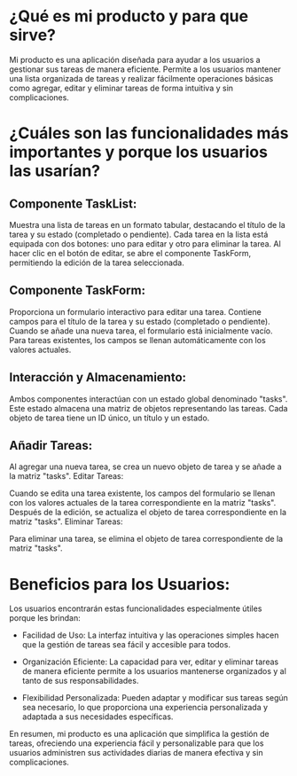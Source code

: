 # ¿Qué es mi producto y para que sirve?
Mi producto es una aplicación diseñada para ayudar a los usuarios a gestionar sus tareas de manera eficiente. Permite a los usuarios mantener una lista organizada de tareas y realizar fácilmente operaciones básicas como agregar, editar y eliminar tareas de forma intuitiva y sin complicaciones.

# ¿Cuáles son las funcionalidades más importantes y porque los usuarios las usarían?

## Componente TaskList:

Muestra una lista de tareas en un formato tabular, destacando el título de la tarea y su estado (completado o pendiente).
Cada tarea en la lista está equipada con dos botones: uno para editar y otro para eliminar la tarea.
Al hacer clic en el botón de editar, se abre el componente TaskForm, permitiendo la edición de la tarea seleccionada.

## Componente TaskForm:

Proporciona un formulario interactivo para editar una tarea.
Contiene campos para el título de la tarea y su estado (completado o pendiente).
Cuando se añade una nueva tarea, el formulario está inicialmente vacío. Para tareas existentes, los campos se llenan automáticamente con los valores actuales.

## Interacción y Almacenamiento:
Ambos componentes interactúan con un estado global denominado "tasks". Este estado almacena una matriz de objetos representando las tareas. Cada objeto de tarea tiene un ID único, un título y un estado.

## Añadir Tareas:

Al agregar una nueva tarea, se crea un nuevo objeto de tarea y se añade a la matriz "tasks".
Editar Tareas:

Cuando se edita una tarea existente, los campos del formulario se llenan con los valores actuales de la tarea correspondiente en la matriz "tasks". Después de la edición, se actualiza el objeto de tarea correspondiente en la matriz "tasks".
Eliminar Tareas:

Para eliminar una tarea, se elimina el objeto de tarea correspondiente de la matriz "tasks".
# Beneficios para los Usuarios:

Los usuarios encontrarán estas funcionalidades especialmente útiles porque les brindan:

- Facilidad de Uso: La interfaz intuitiva y las operaciones simples hacen que la gestión de tareas sea fácil y accesible para todos.

- Organización Eficiente: La capacidad para ver, editar y eliminar tareas de manera eficiente permite a los usuarios mantenerse organizados y al tanto de sus responsabilidades.

- Flexibilidad Personalizada: Pueden adaptar y modificar sus tareas según sea necesario, lo que proporciona una experiencia personalizada y adaptada a sus necesidades específicas.

En resumen, mi producto es una aplicación que simplifica la gestión de tareas, ofreciendo una experiencia fácil y personalizable para que los usuarios administren sus actividades diarias de manera efectiva y sin complicaciones.
